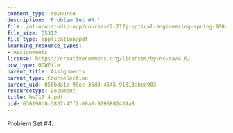 ```yaml
---
content_type: resource
description: 'Problem Set #4.'
file: /ol-ocw-studio-app/courses/2-717j-optical-engineering-spring-2002/636198b0383747f260a09795802439a8_hw717_4.pdf
file_size: 85312
file_type: application/pdf
learning_resource_types:
- Assignments
license: https://creativecommons.org/licenses/by-nc-sa/4.0/
ocw_type: OCWFile
parent_title: Assignments
parent_type: CourseSection
parent_uid: 050bda1b-98ec-35d8-4545-91813abed903
resourcetype: Document
title: hw717_4.pdf
uid: 636198b0-3837-47f2-60a0-9795802439a8
---
```

Problem Set #4.